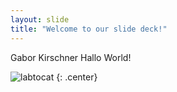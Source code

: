 ```yaml
---
layout: slide
title: "Welcome to our slide deck!"
---
```


Gabor Kirschner
Hallo World!

![labtocat](https://octodex.github.com/images/labtocat.png)
{: .center}
